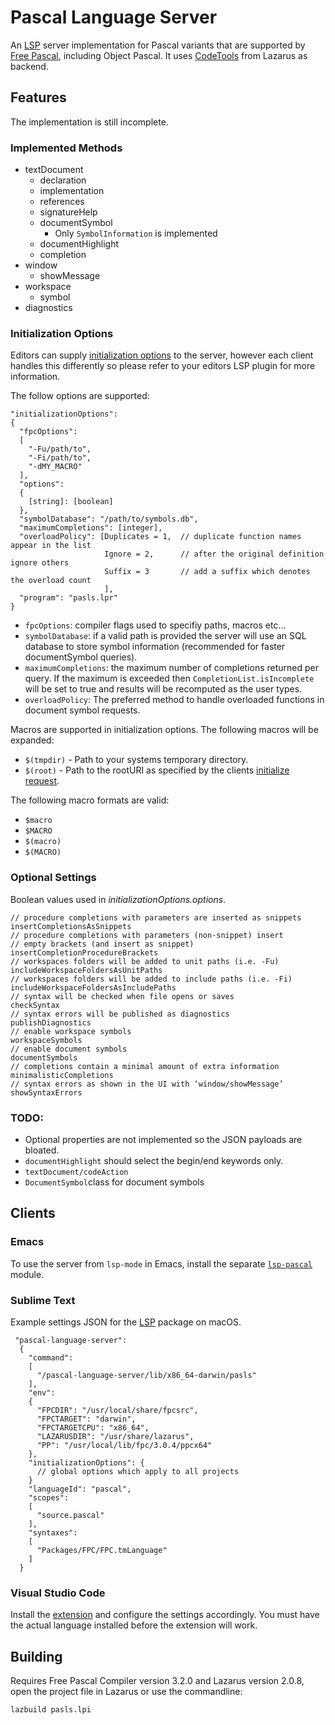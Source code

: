 
# Pascal Language Server

An [LSP](https://microsoft.github.io/language-server-protocol/) server
implementation for Pascal variants that are supported by [Free
Pascal](https://www.freepascal.org/), including Object Pascal. It uses
[CodeTools](https://wiki.lazarus.freepascal.org/Codetools) from
Lazarus as backend.

## Features

The implementation is still incomplete.

### Implemented Methods

 - textDocument
   - declaration
   - implementation
   - references
   -  signatureHelp
   - documentSymbol
     - Only `SymbolInformation` is implemented
   - documentHighlight
   - completion
 - window
   - showMessage
 - workspace
   - symbol
- diagnostics

### Initialization Options

Editors can supply [initialization options](https://microsoft.github.io/language-server-protocol/specifications/specification-3-15/#initialize) to the server, however each client handles this differently so please refer to your editors LSP plugin for more information.

The follow options are supported:

    "initializationOptions":
    {
      "fpcOptions":
      [
        "-Fu/path/to",
        "-Fi/path/to",
        "-dMY_MACRO"
      ],
      "options":
      {
        [string]: [boolean]
      },
      "symbolDatabase": "/path/to/symbols.db",
      "maximumCompletions": [integer],
      "overloadPolicy": [Duplicates = 1,  // duplicate function names appear in the list
                         Ignore = 2,      // after the original definition ignore others
                         Suffix = 3       // add a suffix which denotes the overload count
                         ],
      "program": "pasls.lpr"
    }

 - `fpcOptions`: compiler flags used to specifiy paths, macros etc...
 - `symbolDatabase`:  if a valid path is provided the server will use an SQL database to store symbol information (recommended for faster documentSymbol queries).
 - `maximumCompletions`: the maximum number of completions returned per query. If the maximum is exceeded then `CompletionList.isIncomplete` will be set to true and results will be recomputed as the user types.
 - `overloadPolicy`: The preferred method to handle overloaded functions in document symbol requests.

Macros are supported in initialization options. The following macros will be expanded:

- `$(tmpdir)` - Path to your systems temporary directory.
- `$(root)` - Path to the rootURI as specified by the clients [initialize request](https://microsoft.github.io/language-server-protocol/specifications/specification-3-15/#initialize).

The following macro formats are valid:

- `$macro`
- `$MACRO`
- `$(macro)`
- `$(MACRO)`

### Optional Settings

Boolean values used in *initializationOptions.options*.

    // procedure completions with parameters are inserted as snippets
    insertCompletionsAsSnippets
    // procedure completions with parameters (non-snippet) insert
    // empty brackets (and insert as snippet)
    insertCompletionProcedureBrackets
    // workspaces folders will be added to unit paths (i.e. -Fu)
    includeWorkspaceFoldersAsUnitPaths
    // workspaces folders will be added to include paths (i.e. -Fi)
    includeWorkspaceFoldersAsIncludePaths
    // syntax will be checked when file opens or saves
    checkSyntax
    // syntax errors will be published as diagnostics
    publishDiagnostics
    // enable workspace symbols
    workspaceSymbols
    // enable document symbols
    documentSymbols
    // completions contain a minimal amount of extra information
    minimalisticCompletions
    // syntax errors as shown in the UI with ‘window/showMessage’
    showSyntaxErrors


### TODO:

 - Optional properties are not implemented so the JSON payloads are bloated.
 - `documentHighlight` should select the begin/end keywords only.
 - `textDocument/codeAction`
- `DocumentSymbol`class for document symbols

## Clients

### Emacs

To use the server from `lsp-mode` in Emacs, install the separate
[`lsp-pascal`](https://github.com/arjanadriaanse/lsp-pascal) module.

### Sublime Text

Example settings JSON for the [LSP](https://github.com/sublimelsp/LSP) package on macOS.

     "pascal-language-server":
      {
        "command":
        [
          "/pascal-language-server/lib/x86_64-darwin/pasls"
        ],
        "env":
        {
          "FPCDIR": "/usr/local/share/fpcsrc",
          "FPCTARGET": "darwin",
          "FPCTARGETCPU": "x86_64",
          "LAZARUSDIR": "/usr/share/lazarus",
          "PP": "/usr/local/lib/fpc/3.0.4/ppcx64"
        },
        "initializationOptions": {
          // global options which apply to all projects
        }
        "languageId": "pascal",
        "scopes":
        [
          "source.pascal"
        ],
        "syntaxes":
        [
          "Packages/FPC/FPC.tmLanguage"
        ]
      }

### Visual Studio Code

Install the [extension](
https://github.com/genericptr/pasls-vscode) and configure the settings accordingly. You must have the actual language installed before the extension will work.


## Building

Requires Free Pascal Compiler version 3.2.0 and Lazarus version 2.0.8,
open the project file in Lazarus or use the commandline:

```sh
lazbuild pasls.lpi
```
